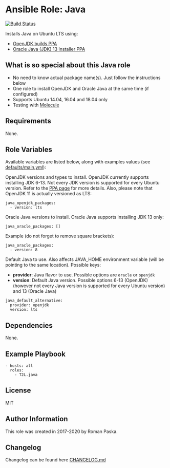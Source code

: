 # Ansible Role: Java

[![Build Status](https://travis-ci.org/T2L/ansible-role-java.svg?branch=1.x.x)](https://travis-ci.org/T2L/ansible-role-java)

Installs Java on Ubuntu LTS using:

- [OpenJDK builds PPA](https://launchpad.net/~openjdk-r/+archive/ubuntu/ppa)
- [Oracle Java (JDK) 13 Installer PPA](https://launchpad.net/~linuxuprising/+archive/ubuntu/java)

## What is so special about this Java role

- No need to know actual package name(s). Just follow the instructions below
- One role to install OpenJDK and Oracle Java at the same time (if configured)
- Supports Ubuntu 14.04, 16.04 and 18.04 only
- Testing with [Molecule](https://github.com/metacloud/molecule)

## Requirements

None.

## Role Variables

Available variables are listed below, along with examples values (see [defaults/main.yml](defaults/main.yml)):

OpenJDK versions and types to install. OpenJDK currently supports installing JDK 6-13. Not every JDK version is supported for every Ubuntu  version. Refer to the [PPA page](https://launchpad.net/~openjdk-r/+archive/ubuntu/ppa) for more details. Also, please note that OpenJDK 11 is actually versioned as LTS:

    java_openjdk_packages:
      - version: lts

Oracle Java versions to install. Oracle Java supports installing JDK 13 only:

    java_oracle_packages: []


Example (do not forget to remove square brackets):

    java_oracle_packages:
      - version: 8

Default Java to use. Also affects JAVA_HOME environment variable (will be pointing to the same location). Possible keys:

- **provider**: Java flavor to use. Possible options are `oracle` or `openjdk`
- **version**: Default Java version. Possible options 6-13 (OpenJDK) (however not every Java version is supported for every Ubuntu version) and 13 (Oracle Java)

```
java_default_alternative:
  provider: openjdk
  version: lts
```

## Dependencies

None.

## Example Playbook

    - hosts: all
      roles:
        - T2L.java

## License

MIT

## Author Information

This role was created in 2017-2020 by Roman Paska.

## Changelog

Changelog can be found here [CHANGELOG.md](CHANGELOG.md)
